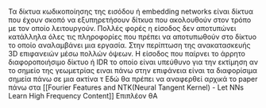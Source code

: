 
Τα δίκτυα κωδικοποίησης της εισόδου ή embedding networks είναι δίκτυα που έχουν σκοπό να εξυπηρετήσουν δίτκυα που ακολουθούν στον τρόπο με τον οποίο λειτουργούν. Πολλές φορές η είσοδος δεν αποτυπώνει κατάλληλα όλες τις πληροφορίες που πρέπει να αποτυπωθούν στο δίκτυο το οποίο αναλαμβάνει μια εργασία. Στην περίπτωση της ανακατασκευής 3D επιφανειών μέσω πολλών όψεων. Η είσοδος που παίρνει το άρρητο διαφοροποιήσιμο δίκτυο ή IDR το οποίο είναι υπεύθυνο για την εκτίμηση αν το σημείο της γεωμετρίας ειναι πάνω στην επιφάνεια είναι τα διαφορίσιμα σημεία πάνω σε μια ακτίνα τ 
Εδώ θα πρέπει να αναφερθεί αρχικά το paper πάνω στα [[Fourier Features and NTK(Neural Tangent Kernel)  - Let NNs Learn High Frequency Content]]
Eπιπλέον θΑ